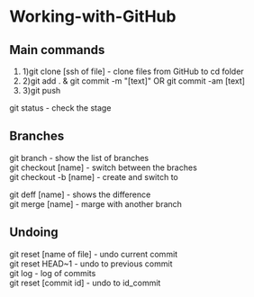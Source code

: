 # Working-with-GitHub

## Main commands
<ol>
  <li>1)git clone [ssh of file] - clone files from GitHub to cd folder</li>

<li>2)git add . & git commit -m "[text]"
  OR git commit -am [text]</li>

<li>3)git push </li>
</ol>

git status - check the stage

## Branches

git branch 		          - show the list of branches</br>
git checkout [name]     - switch between the braches</br>
git checkout -b [name]  - create and switch to</br>

git deff [name] 	      - shows the difference</br>
git merge [name] 	      - marge with another branch</br>

## Undoing

git reset [name of file] - undo current commit </br>
git reset HEAD~1	     - undo to previous commit </br>
git log 		           - log of commits </br>
git reset [commit id]  - undo to id_commit </br>
